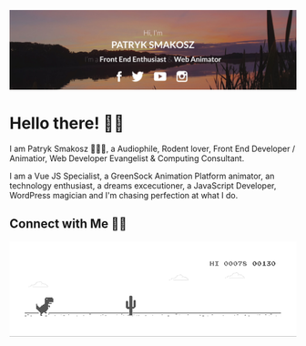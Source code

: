 [![MastHead](https://raw.githubusercontent.com/patsma/patsma/master/banner.jpg)](https://tastysites.pl)

# Hello there! 👋🏻

I am Patryk Smakosz 🙋🏻‍♂️, a Audiophile, Rodent lover, Front End Developer / Animatior, Web Developer Evangelist & Computing Consultant.

I am a Vue JS Specialist, a GreenSock Animation Platform animator, an technology enthusiast, a dreams excecutioner, a JavaScript Developer, WordPress magician and I'm chasing perfection at what I do.

## Connect with Me 🤝🏻


[![Dino](https://raw.githubusercontent.com/patsma/patsma/master/dino.gif)](https://twitter.com/TastySites)
